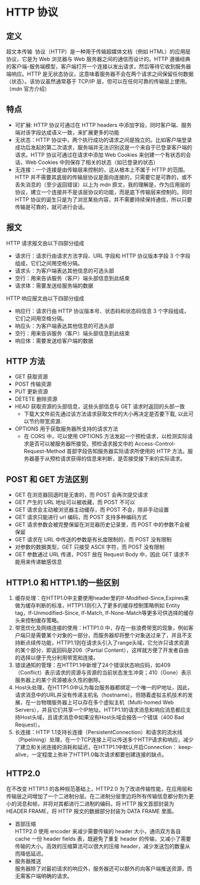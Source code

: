 # HTTP 协议

## 定义

超文本传输 ​​ 协议（HTTP）是一种用于传输超媒体文档（例如 HTML）的应用层协议，它是为 Web 浏览器与 Web 服务器之间的通信而设计的。HTTP 遵循经典的客户端-服务端模型，客户端打开一个连接以发出请求，然后等待它收到服务器端响应。HTTP 是无状态协议，这意味着服务器不会在两个请求之间保留任何数据（状态）。该协议虽然通常基于 TCP/IP 层，但可以在任何可靠的传输层上使用。（mdn 官方介绍）

## 特点

- 可扩展: HTTP 协议可通过在 HTTP headers 中添加字段，同时客户端、服务端对该字段达成语义一致，来扩展更多的功能
- 无状态：HTTP 协议中，两个执行成功的请求之间是独立的。比如客户端登录成功后发起的第二次请求，服务端并无法识别这是一个来自于已登录客户端的请求。HTTP 协议可通过在请求中添加 Web Cookies 来创建一个有状态的会话，Web Cookies 中则保存了相关的状态（如已登录的状态）
- 无连接：一个连接是由传输层来控制的，这从根本上不属于 HTTP 的范围。HTTP 并不需要其底层的传输层协议是面向连接的，只需要它是可靠的，或不丢失消息的（至少返回错误）以上为 mdn 原文，我的理解是，作为应用层的协议，建立一个连接并不是该层协议的功能，而是底下传输层来控制的。同时 HTTP 协议的诞生只是为了浏览某些内容，并不需要持续保持通信，所以只要传输是可靠的，就可进行会话。

## 报文

HTTP 请求报文由以下四部分组成

- 请求行：请求行由请求方法字段、URL 字段和 HTTP 协议版本字段 3 个字段组成，它们之间用空格分隔。
- 请求头：为客户端表达其他信息的可选头部
- 空行：用来告诉服务（客户）端头部信息到此结束
- 请求体：需要发送给服务端的数据

HTTP 响应报文由以下四部分组成

- 响应行：请求行由 HTTP 协议版本号、状态码和状态码信息 3 个字段组成，它们之间用空格分隔。
- 响应头：为客户端表达其他信息的可选头部
- 空行：用来告诉服务（客户）端头部信息到此结束
- 响应体：需要发送给客户端的数据

## HTTP 方法

- GET 获取资源
- POST 传输资源
- PUT 更新资源
- DETETE 删除资源
- HEAD 获取资源的头部信息，这些头部信息与 GET 请求时返回的头部一致
  - 下载大文件前先通过该方法请求获取文件的大小再决定是否要下载, 以此可以节约带宽资源.
- OPTIONS 用于获取服务器所支持的请求方法
  - 在 CORS 中，可以使用 OPTIONS 方法发起一个预检请求，以检测实际请求是否可以被服务器所接受。预检请求报文中的 Access-Control-Request-Method 首部字段告知服务器实际请求所使用的 HTTP 方法。服务器基于从预检请求获得的信息来判断，是否接受接下来的实际请求。

## POST 和 GET 方法区别

- GET 在浏览器回退时是无害的，而 POST 会再次提交请求
- GET 产生的 URL 地址可以被收藏，而 POST 不可以
- GET 请求会主动被浏览器主动缓存，而 POST 不会，除非手动设置
- GET 请求只能进行 url 编码，而 POST 支持多种编码方式
- GET 请求参数会被完整保留在浏览器历史记录里，而 POST 中的参数不会被保留
- GET 请求在 URL 中传送的参数是有长度限制的，而 POST 没有限制
- 对参数的数据类型，GET 只接受 ASCII 字符，而 POST 没有限制
- GET 参数通过 URL 传递，POST 放在 Request Body 中，因此 GET 请求不能用来传递敏感信息

## HTTP1.0 和 HTTP1.1的一些区别
                    
1. 缓存处理：在HTTP1.0中主要使用header里的If-Modified-Since,Expires来做为缓存判断的标准，HTTP1.1则引入了更多的缓存控制策略例如 Entity tag，If-Unmodified-Since, If-Match, If-None-Match等更多可供选择的缓存头来控制缓存策略。
2. 带宽优化及网络连接的使用：HTTP1.0 中，存在一些浪费带宽的现象，例如客户端只是需要某个对象的一部分，而服务器却将整个对象送过来了，并且不支持断点续传功能，HTTP1.1则在请求头引入了range头域，它允许只请求资源的某个部分，即返回码是206（Partial Content），这样就方便了开发者自由的选择以便于充分利用带宽和连接。
3. 错误通知的管理：在HTTP1.1中新增了24个错误状态响应码，如409（Conflict）表示请求的资源与资源的当前状态发生冲突；410（Gone）表示服务器上的某个资源被永久性的删除。
4. Host头处理，在HTTP1.0中认为每台服务器都绑定一个唯一的IP地址，因此，请求消息中的URL并没有传递主机名（hostname）。但随着虚拟主机技术的发展，在一台物理服务器上可以存在多个虚拟主机（Multi-homed Web Servers），并且它们共享一个IP地址。HTTP1.1的请求消息和响应消息都应支持Host头域，且请求消息中如果没有Host头域会报告一个错误（400 Bad Request）。
5. 长连接：HTTP 1.1支持长连接（PersistentConnection）和请求的流水线（Pipelining）处理，在一个TCP连接上可以传送多个HTTP请求和响应，减少了建立和关闭连接的消耗和延迟，在HTTP1.1中默认开启Connection： keep-alive，一定程度上弥补了HTTP1.0每次请求都要创建连接的缺点。

## HTTP2.0

在不改变 HTTP1.1 的各种规范基础上，HTTP2.0 为了改进传输性能，在应用层和传输层之间增加了一个二进制分层。在二进制分层里边将所有传输信息都分割为更小的消息和帧，并将对其都进行二进制的编码，将 HTTP 报文首部封装为 HEADER FRAME，将 HTTP 报文的数据部分封装为 DATA FRAME 里面。

- 首部压缩  
  HTTP2.0 使用 encoder 来减少需要传输的 header 大小，通讯双方各自 cache 一份 header fields 表，既避免了重复 header 的传输，又减小了需要传输的大小。高效的压缩算法可以很大的压缩 header，减少发送包的数量从而降低延迟。
- 服务器推送  
  服务器除了对最初请求的响应外，服务器还可以额外的向客户端推送资源，而无需客户端明确的请求。
